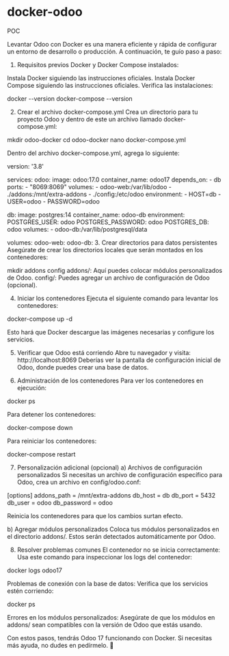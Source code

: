 # docker-odoo
POC

Levantar Odoo con Docker es una manera eficiente y rápida de configurar un entorno de desarrollo o producción. A continuación, te guío paso a paso:

1. Requisitos previos
Docker y Docker Compose instalados:

Instala Docker siguiendo las instrucciones oficiales.
Instala Docker Compose siguiendo las instrucciones oficiales.
Verifica las instalaciones:

docker --version
docker-compose --version

2. Crear el archivo docker-compose.yml
Crea un directorio para tu proyecto Odoo y dentro de este un archivo llamado docker-compose.yml:

mkdir odoo-docker
cd odoo-docker
nano docker-compose.yml

Dentro del archivo docker-compose.yml, agrega lo siguiente:

version: '3.8'

services:
  odoo:
    image: odoo:17.0
    container_name: odoo17
    depends_on:
      - db
    ports:
      - "8069:8069"
    volumes:
      - odoo-web:/var/lib/odoo
      - ./addons:/mnt/extra-addons
      - ./config:/etc/odoo
    environment:
      - HOST=db
      - USER=odoo
      - PASSWORD=odoo

  db:
    image: postgres:14
    container_name: odoo-db
    environment:
      POSTGRES_USER: odoo
      POSTGRES_PASSWORD: odoo
      POSTGRES_DB: odoo
    volumes:
      - odoo-db:/var/lib/postgresql/data

volumes:
  odoo-web:
  odoo-db:
3. Crear directorios para datos persistentes
Asegúrate de crear los directorios locales que serán montados en los contenedores:

mkdir addons config
addons/: Aquí puedes colocar módulos personalizados de Odoo.
config/: Puedes agregar un archivo de configuración de Odoo (opcional).

4. Iniciar los contenedores
Ejecuta el siguiente comando para levantar los contenedores:

docker-compose up -d

Esto hará que Docker descargue las imágenes necesarias y configure los servicios.

5. Verificar que Odoo está corriendo
Abre tu navegador y visita: http://localhost:8069
Deberías ver la pantalla de configuración inicial de Odoo, donde puedes crear una base de datos.

6. Administración de los contenedores
Para ver los contenedores en ejecución:

docker ps

Para detener los contenedores:

docker-compose down

Para reiniciar los contenedores:

docker-compose restart

7. Personalización adicional (opcional)
a) Archivos de configuración personalizados
Si necesitas un archivo de configuración específico para Odoo, crea un archivo en config/odoo.conf:

[options]
addons_path = /mnt/extra-addons
db_host = db
db_port = 5432
db_user = odoo
db_password = odoo

Reinicia los contenedores para que los cambios surtan efecto.

b) Agregar módulos personalizados
Coloca tus módulos personalizados en el directorio addons/. Estos serán detectados automáticamente por Odoo.

8. Resolver problemas comunes
El contenedor no se inicia correctamente: Usa este comando para inspeccionar los logs del contenedor:

docker logs odoo17

Problemas de conexión con la base de datos: Verifica que los servicios estén corriendo:

docker ps

Errores en los módulos personalizados: Asegúrate de que los módulos en addons/ sean compatibles con la versión de Odoo que estás usando.

Con estos pasos, tendrás Odoo 17 funcionando con Docker. Si necesitas más ayuda, no dudes en pedírmelo. 🚀